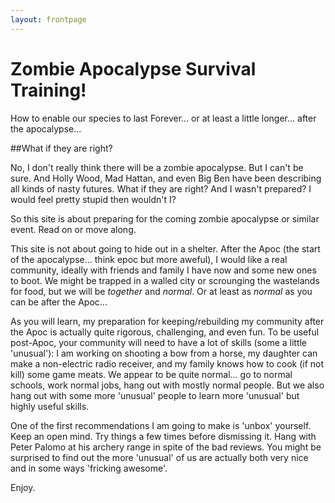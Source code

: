 ```yaml
---
layout: frontpage
---
```


# Zombie Apocalypse Survival Training!

How to enable our species to last Forever... or at least a little longer... after the apocalypse...

##What if they are right?

No, I don't really think there will be a zombie apocalypse.  But I can't be sure.  And Holly Wood, Mad Hattan, and even Big Ben have been
describing all kinds of nasty futures.  What if they are right?  And I wasn't prepared?  I would feel pretty stupid then wouldn't I?

So this site is about preparing for the coming zombie apocalypse or similar event.  Read on or move along.

This site is not about going to hide out in a shelter.  After the Apoc (the start of the apocalypse... think epoc but more aweful), I would like
a real community, ideally with friends and family I have now and some new ones to boot.  We might be trapped in a walled city or scrounging the wastelands
for food, but we will be _together_ and _normal_.  Or at least as _normal_ as you can be after the Apoc...

As you will learn, my preparation for keeping/rebuilding my community after the Apoc is actually quite rigorous, challenging, and even fun.
To be useful post-Apoc, your community will need to have a lot of skills (some a little 'unusual'): I am working on shooting a bow from a horse,
my daughter can make a non-electric radio receiver,
and my family knows how to cook (if not kill) some game meats.  We appear to be quite normal... go to normal schools, work normal jobs,
hang out with mostly normal people.  But we also hang out with some more 'unusual' people to learn more 'unusual' but highly useful skills.

One of the first recommendations I am going to make is 'unbox' yourself.  Keep an open mind.  Try things a few times before dismissing it.
Hang with Peter Palomo at his archery range in spite of the bad reviews.  You might be surprised to find out the more 'unusual' of us
are actually both very nice and in some ways 'fricking awesome'.

Enjoy.


